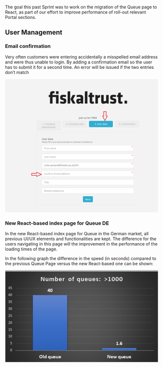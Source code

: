 The goal this past Sprint was to work on the migration of the Queue page to React, as part of our effort to improve performance of roll-out relevant Portal sections.

## User Management

### Email confirmation

Very often customers were entering accidentally a misspelled email address and were thus unable to login. By adding a confirmation email so the user has to submit it for a second time. An error will be issued if the two entries don’t match 

![VerificationEmail](images/sprint-98/VerificationEmail.png)

### New React-based index page for Queue DE

In the new React-based index page for Queue in the German market, all previous UI/UX elements and functionalities are kept. The difference for the users navigating in this page will the improvement in the performance of the loading times of the page.

In the following graph the difference in the speed (in seconds) compared to the previous Queue Page versus the new React-based one can be shown:

![reactpage](images/sprint-98/reactpage.png)




